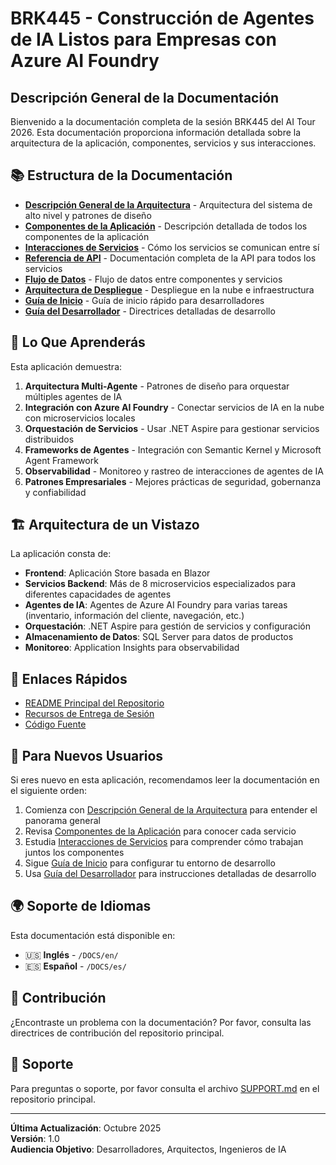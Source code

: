 # BRK445 - Construcción de Agentes de IA Listos para Empresas con Azure AI Foundry

## Descripción General de la Documentación

Bienvenido a la documentación completa de la sesión BRK445 del AI Tour 2026. Esta documentación proporciona información detallada sobre la arquitectura de la aplicación, componentes, servicios y sus interacciones.

## 📚 Estructura de la Documentación

- **[Descripción General de la Arquitectura](01-architecture-overview.md)** - Arquitectura del sistema de alto nivel y patrones de diseño
- **[Componentes de la Aplicación](02-application-components.md)** - Descripción detallada de todos los componentes de la aplicación
- **[Interacciones de Servicios](03-service-interactions.md)** - Cómo los servicios se comunican entre sí
- **[Referencia de API](04-api-reference.md)** - Documentación completa de la API para todos los servicios
- **[Flujo de Datos](05-data-flow.md)** - Flujo de datos entre componentes y servicios
- **[Arquitectura de Despliegue](06-deployment-architecture.md)** - Despliegue en la nube e infraestructura
- **[Guía de Inicio](07-getting-started.md)** - Guía de inicio rápido para desarrolladores
- **[Guía del Desarrollador](08-developer-guide.md)** - Directrices detalladas de desarrollo

## 🎯 Lo Que Aprenderás

Esta aplicación demuestra:

1. **Arquitectura Multi-Agente** - Patrones de diseño para orquestar múltiples agentes de IA
2. **Integración con Azure AI Foundry** - Conectar servicios de IA en la nube con microservicios locales
3. **Orquestación de Servicios** - Usar .NET Aspire para gestionar servicios distribuidos
4. **Frameworks de Agentes** - Integración con Semantic Kernel y Microsoft Agent Framework
5. **Observabilidad** - Monitoreo y rastreo de interacciones de agentes de IA
6. **Patrones Empresariales** - Mejores prácticas de seguridad, gobernanza y confiabilidad

## 🏗️ Arquitectura de un Vistazo

La aplicación consta de:

- **Frontend**: Aplicación Store basada en Blazor
- **Servicios Backend**: Más de 8 microservicios especializados para diferentes capacidades de agentes
- **Agentes de IA**: Agentes de Azure AI Foundry para varias tareas (inventario, información del cliente, navegación, etc.)
- **Orquestación**: .NET Aspire para gestión de servicios y configuración
- **Almacenamiento de Datos**: SQL Server para datos de productos
- **Monitoreo**: Application Insights para observabilidad

## 🚀 Enlaces Rápidos

- [README Principal del Repositorio](../../README.MD)
- [Recursos de Entrega de Sesión](../../session-delivery-resources/readme.md)
- [Código Fuente](../../src/)

## 📖 Para Nuevos Usuarios

Si eres nuevo en esta aplicación, recomendamos leer la documentación en el siguiente orden:

1. Comienza con [Descripción General de la Arquitectura](01-architecture-overview.md) para entender el panorama general
2. Revisa [Componentes de la Aplicación](02-application-components.md) para conocer cada servicio
3. Estudia [Interacciones de Servicios](03-service-interactions.md) para comprender cómo trabajan juntos los componentes
4. Sigue [Guía de Inicio](07-getting-started.md) para configurar tu entorno de desarrollo
5. Usa [Guía del Desarrollador](08-developer-guide.md) para instrucciones detalladas de desarrollo

## 🌍 Soporte de Idiomas

Esta documentación está disponible en:
- 🇺🇸 **Inglés** - `/DOCS/en/`
- 🇪🇸 **Español** - `/DOCS/es/`

## 📝 Contribución

¿Encontraste un problema con la documentación? Por favor, consulta las directrices de contribución del repositorio principal.

## 📧 Soporte

Para preguntas o soporte, por favor consulta el archivo [SUPPORT.md](../../SUPPORT.md) en el repositorio principal.

---

**Última Actualización**: Octubre 2025  
**Versión**: 1.0  
**Audiencia Objetivo**: Desarrolladores, Arquitectos, Ingenieros de IA
